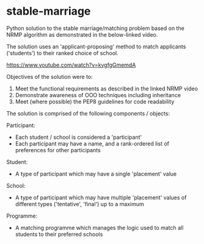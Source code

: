 # stable-marriage
Python solution to the stable marriage/matching problem based on the NRMP algorithm as demonstrated in the below-linked video.

The solution uses an 'applicant-proposing' method to match applicants ('students') to their ranked choice of school.

https://www.youtube.com/watch?v=kvgfgGmemdA

Objectives of the solution were to: 

1. Meet the functional requirements as described in the linked NRMP video
2. Demonstrate awareness of OOO techniques including inheritance
3. Meet (where possible) the PEP8 guidelines for code readability

The solution is comprised of the following components / objects: 

Participant:
 - Each student / school is considered a 'participant'
 - Each participant may have a name, and a rank-ordered list of preferences for other participants
 
 Student: 
  - A type of participant which may have a single 'placement' value
  
 School: 
  - A type of participant which may have multiple 'placement' values of different types ('tentative', 'final') up to a maximum
  
  Programme: 
   - A matching programme which manages the logic used to match all students to their preferred schools
 


